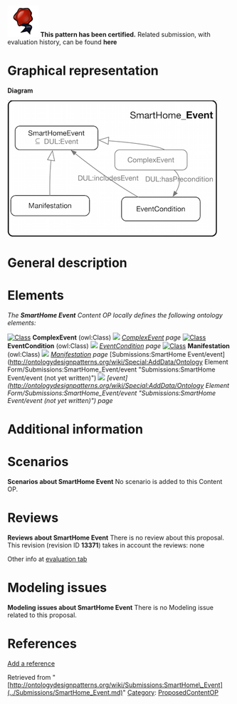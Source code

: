 [![](../images/thumb/b/b5/Certified.png/70px-Certified.png)](../Image/Certified.png.md "Certified.png") __This pattern has been certified.__
Related submission, with evaluation history, can be found __here__





#  Graphical representation


__Diagram__




[![Image:SHEvent.png](../images/5/5b/SHEvent.png)](../Image/SHEvent.png.md "Image:SHEvent.png")




#  General description


  




#  Elements


_The __SmartHome Event__ Content OP locally defines the following ontology elements:_



[![Class](../../../images/thumb/2/27/Class.gif/20px-Class.gif)](../Image/Class.gif.md "Class") __ComplexEvent__ (owl:Class) 
 [![](../../../../images/thumb/8/87/ArrowRight.gif/11px-ArrowRight.gif)](../Image/ArrowRight.gif.md "ArrowRight.gif") _[ComplexEvent](../Submissions/SmartHome_Event/ComplexEvent.md "Submissions:SmartHome Event/ComplexEvent") page_
[![Class](../../../images/thumb/2/27/Class.gif/20px-Class.gif)](../Image/Class.gif.md "Class") __EventCondition__ (owl:Class) 
 [![](../../../../images/thumb/8/87/ArrowRight.gif/11px-ArrowRight.gif)](../Image/ArrowRight.gif.md "ArrowRight.gif") _[EventCondition](../Submissions/SmartHome_Event/EventCondition.md "Submissions:SmartHome Event/EventCondition") page_
[![Class](../../../images/thumb/2/27/Class.gif/20px-Class.gif)](../Image/Class.gif.md "Class") __Manifestation__ (owl:Class) 
 [![](../../../../images/thumb/8/87/ArrowRight.gif/11px-ArrowRight.gif)](../Image/ArrowRight.gif.md "ArrowRight.gif") _[Manifestation](../Submissions/SmartHome_Event/Manifestation.md "Submissions:SmartHome Event/Manifestation") page_
[Submissions:SmartHome Event/event](http://ontologydesignpatterns.org/wiki/Special:AddData/Ontology Element Form/Submissions:SmartHome_Event/event "Submissions:SmartHome Event/event (not yet written)") [![](../../../../images/thumb/8/87/ArrowRight.gif/11px-ArrowRight.gif)](../Image/ArrowRight.gif.md "ArrowRight.gif") _[event](http://ontologydesignpatterns.org/wiki/Special:AddData/Ontology Element Form/Submissions:SmartHome_Event/event "Submissions:SmartHome Event/event (not yet written)") page_
#  Additional information


#  Scenarios



__Scenarios about SmartHome Event__
No scenario is added to this Content OP.




#  Reviews



__Reviews about SmartHome Event__
There is no review about this proposal.
This revision (revision ID __13371__) takes in account the reviews: none


Other info at [evaluation tab](http://ontologydesignpatterns.org/wiki/index.php?title=Submissions:SmartHome_Event&action=evaluation "http://ontologydesignpatterns.org/wiki/index.php?title=Submissions:SmartHome_Event&action=evaluation")




  




#  Modeling issues



__Modeling issues about SmartHome Event__
There is no Modeling issue related to this proposal.




  




#  References


[Add a reference](index.php@title=Odp%253AAdd_reference&subject=Submissions%253ASmartHome+Event.html "http://ontologydesignpatterns.org/wiki/index.php?title=Odp:Add_reference&subject=Submissions%3ASmartHome+Event")


  






Retrieved from "[http://ontologydesignpatterns.org/wiki/Submissions:SmartHome\_Event](../Submissions/SmartHome_Event.md)"
 [Category](http://ontologydesignpatterns.org/wiki/Special:Categories "Special:Categories"): [ProposedContentOP](../Category/ProposedContentOP.md "Category:ProposedContentOP")